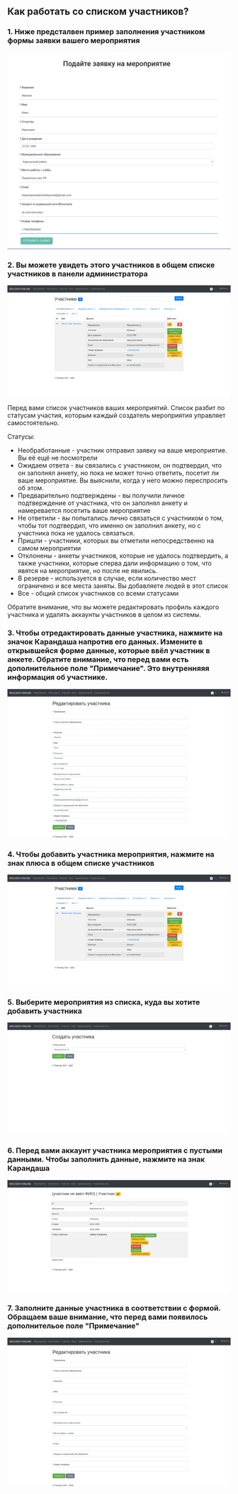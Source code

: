 ## Как работать со списком участников?

### 1. Ниже предсталвен пример заполнения участником формы заявки вашего мероприятия

![screen-9](https://raw.githubusercontent.com/ulmic/tramway-dev/develop/tramway-event/docs/russian/screens/9.png)

### 2. Вы можете увидеть этого участников в общем списке участников в панели администратора

![screen-10](https://raw.githubusercontent.com/ulmic/tramway-dev/develop/tramway-event/docs/russian/screens/10.png)

Перед вами список участников ваших мероприятий. Список разбит по статусам участия, которым каждый создатель мероприятия управляет самостоятельно.

Статусы:

* Необработанные - участник отправил заявку на ваше мероприятие. Вы её ещё не посмотрели
* Ожидаем ответа - вы связались с участником, он подтвердил, что он заполнял анкету, но пока не может точно ответить, посетит ли ваше мероприятие. Вы выяснили, когда у него можно переспросить об этом.
* Предварительно подтверждены - вы получили личное подтверждение от участника, что он заполнял анкету и намеревается посетить ваше мероприятие
* Не ответили - вы попытались лично связаться с участником о том, чтобы тот подтвердил, что именно он заполнил анкету, но с участника пока не удалось связаться.
* Пришли - участники, которых вы отметили непосредственно на самом мероприятии
* Отклонены - анкеты участников, которые не удалось подтвердить, а также участники, которые сперва дали информацию о том, что явятся на мероприятие, но после не явились.
* В резерве - используется в случае, если количество мест ограничено и все места заняты. Вы добавляете людей в этот список
* Все - общий список участников со всеми статусами

Обратите внимание, что вы можете редактировать профиль каждого участника и удалять аккаунты участников в целом из системы.

### 3. Чтобы отредактировать данные участника, нажмите на значок Карандаша напротив его данных. Измените в открывшейся форме данные, которые ввёл участник в анкете. Обратите внимание, что перед вами есть дополнительное поле "Примечание". Это внутренняяя информация об участнике.

![screen-11](https://raw.githubusercontent.com/ulmic/tramway-dev/develop/tramway-event/docs/russian/screens/11.png)

### 4. Чтобы добавить участника мероприятия, нажмите на знак плюса в общем списке участников

![screen-10](https://raw.githubusercontent.com/ulmic/tramway-dev/develop/tramway-event/docs/russian/screens/10.png)

### 5. Выберите мероприятия из списка, куда вы хотите добавить участника

![screen-12](https://raw.githubusercontent.com/ulmic/tramway-dev/develop/tramway-event/docs/russian/screens/12.png)

### 6. Перед вами аккаунт участника мероприятия с пустыми данными. Чтобы заполнить данные, нажмите на знак Карандаша

![screen-13](https://raw.githubusercontent.com/ulmic/tramway-dev/develop/tramway-event/docs/russian/screens/13.png)

### 7. Заполните данные участника в соответствии с формой. Обращаем ваше внимание, что перед вами появилось дополнительое поле "Примечание"

![screen-14](https://raw.githubusercontent.com/ulmic/tramway-dev/develop/tramway-event/docs/russian/screens/14.png)



